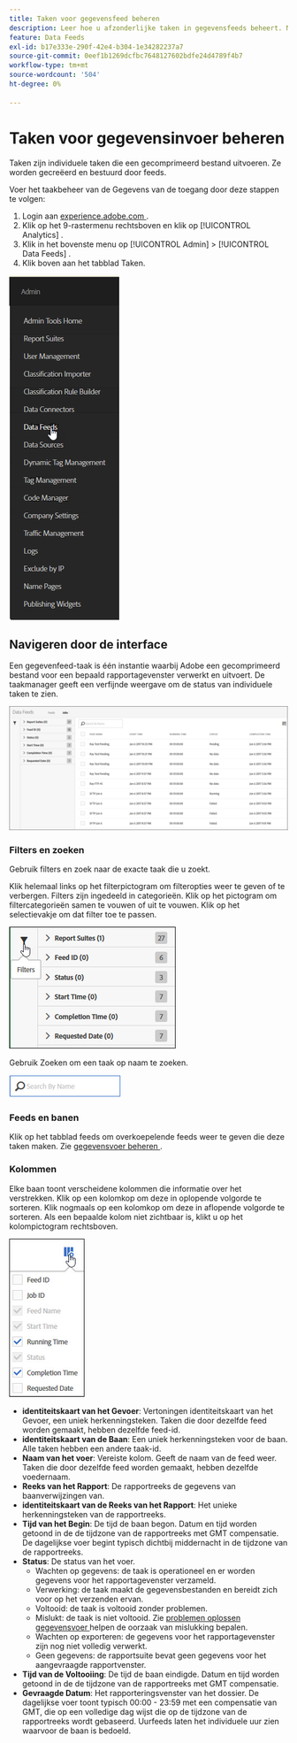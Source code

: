 ```yaml
---
title: Taken voor gegevensfeed beheren
description: Leer hoe u afzonderlijke taken in gegevensfeeds beheert. Navigeer de interface, gebruik filters en onderzoek, en vind kolomdefinities.
feature: Data Feeds
exl-id: b17e333e-290f-42e4-b304-1e34282237a7
source-git-commit: 0eef1b1269dcfbc7648127602bdfe24d4789f4b7
workflow-type: tm+mt
source-wordcount: '504'
ht-degree: 0%

---
```


# Taken voor gegevensinvoer beheren

Taken zijn individuele taken die een gecomprimeerd bestand uitvoeren. Ze worden gecreëerd en bestuurd door feeds.

Voer het taakbeheer van de Gegevens van de toegang door deze stappen te volgen:

1. Login aan [ experience.adobe.com ](https://experiencecloud.adobe.com).
2. Klik op het 9-rastermenu rechtsboven en klik op [!UICONTROL Analytics] .
3. Klik in het bovenste menu op [!UICONTROL Admin] > [!UICONTROL Data Feeds] .
4. Klik boven aan het tabblad Taken.

![ het voedermenu van Gegevens ](assets/AdminMenu.png)

## Navigeren door de interface

Een gegevenfeed-taak is één instantie waarbij Adobe een gecomprimeerd bestand voor een bepaald rapportagevenster verwerkt en uitvoert. De taakmanager geeft een verfijnde weergave om de status van individuele taken te zien.

![ Banen ](assets/jobs.jpg)

### Filters en zoeken

Gebruik filters en zoek naar de exacte taak die u zoekt.

Klik helemaal links op het filterpictogram om filteropties weer te geven of te verbergen. Filters zijn ingedeeld in categorieën. Klik op het pictogram om filtercategorieën samen te vouwen of uit te vouwen. Klik op het selectievakje om dat filter toe te passen.

![ Filter ](assets/jobs-filter.jpg)

Gebruik Zoeken om een taak op naam te zoeken.

![ Onderzoek ](assets/search.jpg)

### Feeds en banen

Klik op het tabblad feeds om overkoepelende feeds weer te geven die deze taken maken. Zie [ gegevensvoer beheren ](df-manage-feeds.md).

### Kolommen

Elke baan toont verscheidene kolommen die informatie over het verstrekken. Klik op een kolomkop om deze in oplopende volgorde te sorteren. Klik nogmaals op een kolomkop om deze in aflopende volgorde te sorteren. Als een bepaalde kolom niet zichtbaar is, klikt u op het kolompictogram rechtsboven.

![ pictogram van de Kolom ](assets/job-cols.jpg)

* **identiteitskaart van het Gevoer**: Vertoningen identiteitskaart van het Gevoer, een uniek herkenningsteken. Taken die door dezelfde feed worden gemaakt, hebben dezelfde feed-id.
* **identiteitskaart van de Baan**: Een uniek herkenningsteken voor de baan. Alle taken hebben een andere taak-id.
* **Naam van het voer**: Vereiste kolom. Geeft de naam van de feed weer. Taken die door dezelfde feed worden gemaakt, hebben dezelfde voedernaam.
* **Reeks van het Rapport**: De rapportreeks de gegevens van baanverwijzingen van.
* **identiteitskaart van de Reeks van het Rapport**: Het unieke herkenningsteken van de rapportreeks.
* **Tijd van het Begin**: De tijd de baan begon. Datum en tijd worden getoond in de de tijdzone van de rapportreeks met GMT compensatie. De dagelijkse voer begint typisch dichtbij middernacht in de tijdzone van de rapportreeks.
* **Status**: De status van het voer.
   * Wachten op gegevens: de taak is operationeel en er worden gegevens voor het rapportagevenster verzameld.
   * Verwerking: de taak maakt de gegevensbestanden en bereidt zich voor op het verzenden ervan.
   * Voltooid: de taak is voltooid zonder problemen.
   * Mislukt: de taak is niet voltooid. Zie [ problemen oplossen gegevensvoer ](troubleshooting.md) helpen de oorzaak van mislukking bepalen.
   * Wachten op exporteren: de gegevens voor het rapportagevenster zijn nog niet volledig verwerkt.
   * Geen gegevens: de rapportsuite bevat geen gegevens voor het aangevraagde rapportvenster.
* **Tijd van de Voltooiing**: De tijd de baan eindigde. Datum en tijd worden getoond in de de tijdzone van de rapportreeks met GMT compensatie.
* **Gevraagde Datum**: Het rapporteringsvenster van het dossier. De dagelijkse voer toont typisch 00:00 - 23:59 met een compensatie van GMT, die op een volledige dag wijst die op de tijdzone van de rapportreeks wordt gebaseerd. Uurfeeds laten het individuele uur zien waarvoor de baan is bedoeld.
